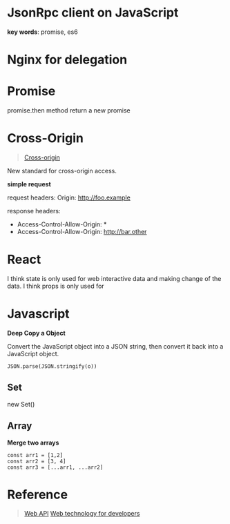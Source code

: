 
# JsonRpc client on JavaScript

**key words**: promise, es6




# Nginx for delegation

# Promise

promise.then method return a new promise

# Cross-Origin

> [Cross-origin](https://developer.mozilla.org/en-US/docs/Web/HTTP/Access_control_CORS)

New standard for cross-origin access.

**simple request**

request headers: Origin: http://foo.example

response headers:
- Access-Control-Allow-Origin: *
- Access-Control-Allow-Origin: http://bar.other


# React

I think state is only used for web interactive data and making change of the data.
I think props is only used for 


# Javascript

**Deep Copy a Object**

Convert the JavaScript object into a JSON string, then convert it back into a JavaScript object.
```
JSON.parse(JSON.stringify(o))
```

## Set

new Set(<Iterable>)

## Array

**Merge two arrays**
```
const arr1 = [1,2]
const arr2 = [3, 4]
const arr3 = [...arr1, ...arr2]
```



# Reference

> [Web API](https://developer.mozilla.org/en-US/docs/Web/API)
> [Web technology for developers](https://developer.mozilla.org/en-US/docs/Web)
